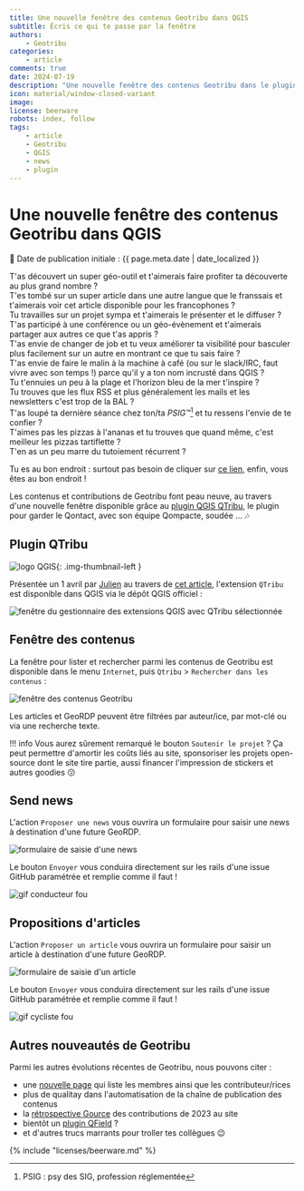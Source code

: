 ```yaml
---
title: Une nouvelle fenêtre des contenus Geotribu dans QGIS
subtitle: Écris ce qui te passe par la fenêtre
authors:
    - Geotribu
categories:
    - article
comments: true
date: 2024-07-19
description: "Une nouvelle fenêtre des contenus Geotribu dans le plugin QGIS QTribu, qui permet d'accéder et de contribuer aux contenus du site"
icon: material/window-closed-variant
image:
license: beerware
robots: index, follow
tags:
    - article
    - Geotribu
    - QGIS
    - news
    - plugin
---
```


# Une nouvelle fenêtre des contenus Geotribu dans QGIS

:calendar: Date de publication initiale : {{ page.meta.date | date_localized }}

T'as découvert un super géo-outil et t'aimerais faire profiter ta découverte au plus grand nombre ?  
T'es tombé sur un super article dans une autre langue que le franssais et t'aimerais voir cet article disponible pour les francophones ?  
Tu travailles sur un projet sympa et t'aimerais le présenter et le diffuser ?  
T'as participé à une conférence ou un géo-évènement et t'aimerais partager aux autres ce que t'as appris ?  
T'as envie de changer de job et tu veux améliorer ta visibilité pour basculer plus facilement sur un autre en montrant ce que tu sais faire ?  
T'as envie de faire le malin à la machine à café (ou sur le slack/IRC, faut vivre avec son temps !) parce qu'il y a ton nom incrusté dans QGIS ?  
Tu t'ennuies un peu à la plage et l'horizon bleu de la mer t'inspire ?  
Tu trouves que les flux RSS et plus généralement les mails et les newsletters c'est trop de la BAL ?  
T'as loupé ta dernière séance chez ton/ta *PSIG™*[^1] et tu ressens l'envie de te confier ?  
T'aimes pas les pizzas à l'ananas et tu trouves que quand même, c'est meilleur les pizzas tartiflette ?  
T'en as un peu marre du tutoiement récurrent ?

Tu es au bon endroit : surtout pas besoin de cliquer sur [ce lien](https://theuselessweb.com/), enfin, vous êtes au bon endroit !

Les contenus et contributions de Geotribu font peau neuve, au travers d'une nouvelle fenêtre disponible grâce au [plugin QGIS QTribu](https://plugins.qgis.org/plugins/qtribu/), le plugin pour garder le Qontact, avec son équipe Qompacte, soudée ... :notes:

## Plugin QTribu

![logo QGIS](https://cdn.geotribu.fr/img/logos-icones/logiciels_librairies/qgis.png "logo QGIS"){: .img-thumbnail-left }

Présentée un 1 avril par [Julien](../../team/julien-moura.md) au travers de [cet article](../2021/2021-04-01_qtribu_plugin_qgis_geotribu.md), l'extension `QTribu` est disponible dans QGIS via le dépôt QGIS officiel :

![fenêtre du gestionnaire des extensions QGIS avec QTribu sélectionnée](https://cdn.geotribu.fr/img/articles-blog-rdp/articles/2024/qtribu-nouvelle-fenetre/qtribu-qgis-plugin.webp)

## Fenêtre des contenus

La fenêtre pour lister et rechercher parmi les contenus de Geotribu est disponible dans le menu `Internet`, puis `Qtribu` > `Rechercher dans les contenus` :

![fenêtre des contenus Geotribu](https://cdn.geotribu.fr/img/articles-blog-rdp/articles/2024/qtribu-nouvelle-fenetre/qtribu-fenetre-contenus.webp)

Les articles et GeoRDP peuvent être filtrées par auteur/ice, par mot-clé ou via une recherche texte.

!!! info
    Vous aurez sûrement remarqué le bouton `Soutenir le projet` ? Ça peut permettre d'amortir les coûts liés au site, sponsoriser les projets open-source dont le site tire partie, aussi financer l'impression de stickers et autres goodies :kissing:

## Send news

L'action `Proposer une news` vous ouvrira un formulaire pour saisir une news à destination d'une future GeoRDP.

![formulaire de saisie d'une news](https://cdn.geotribu.fr/img/articles-blog-rdp/articles/2024/qtribu-nouvelle-fenetre/qtribu-news.webp)

Le bouton `Envoyer` vous conduira directement sur les rails d'une issue GitHub paramétrée et remplie comme il faut !

![gif conducteur fou](https://cdn.geotribu.fr/img/articles-blog-rdp/articles/2024/qtribu-nouvelle-fenetre/gif-drive.gif)

## Propositions d'articles

L'action `Proposer un article` vous ouvrira un formulaire pour saisir un article à destination d'une future GeoRDP.

![formulaire de saisie d'un article](https://cdn.geotribu.fr/img/articles-blog-rdp/articles/2024/qtribu-nouvelle-fenetre/qtribu-article.webp)

Le bouton `Envoyer` vous conduira directement sur les rails d'une issue GitHub paramétrée et remplie comme il faut !

![gif cycliste fou](https://cdn.geotribu.fr/img/articles-blog-rdp/articles/2024/qtribu-nouvelle-fenetre/gif-bicycle.gif)

## Autres nouveautés de Geotribu

Parmi les autres évolutions récentes de Geotribu, nous pouvons citer :

- une [nouvelle page](https://geotribu.fr/team/) qui liste les membres ainsi que les contributeur/rices
- plus de qualitay dans l'automatisation de la chaîne de publication des contenus
- la [rétrospective Gource](https://www.youtube.com/watch?v=cHQzkNkLeW8) des contributions de 2023 au site
- bientôt un [plugin QField](https://www.opengis.ch/2024/06/18/supercharge-your-fieldwork-with-qfields-project-and-app-wide-plugins/) ?
- et d'autres trucs marrants pour troller tes collègues :wink:

<!-- Footnotes reference -->
[^1]: PSIG : psy des SIG, profession réglementée

<!-- geotribu:authors-block -->

{% include "licenses/beerware.md" %}
